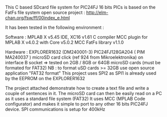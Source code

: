 This C based SDcard file system for PIC24FJ 16 bits PICs is based on the FatFs file system open source project : http://elm-chan.org/fsw/ff/00index_e.html

It has been tested in the following environment :

Software : 
MPLAB X v5.45 IDE, 
XC16 v1.61 C compiler
MCC plugin for MPLAB X v4.0.2 with Core v5.0.2 
MCC FatFs library v1.1.0

Hardware :
EXPLORER1632 (DM240001-3)
PIC24FJ128GA204  ( PIM MA240037 )
microSD card click (ref 924 from Mikroelektronika) on interface B socket
=> tested on 2GB / 8GB or 64GB microSD cards (must be formated for FAT32)
NB : to format uSD cards >= 32GB use open source application "FAT32 format"
This project uses SPI2 as SPI1 is already used by the EEPROM on the EXPLORER1632
 
The project attached demonstrate how to create a text file and write a couple of sentences in it. The microSD card can then be easily read on a PC as it uses a standard file system (FAT32) It uses MCC (MPLAB Code configurator) and makes it simple to port to any other 16 bits PIC24FJ device. SPI communications is setup for 400kHz
